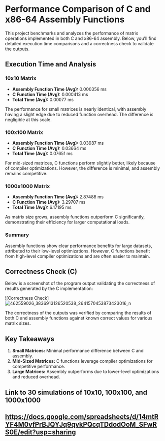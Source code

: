 # Performance Comparison of C and x86-64 Assembly Functions

This project benchmarks and analyzes the performance of matrix operations implemented in both C and x86-64 assembly. Below, you'll find detailed execution time comparisons and a correctness check to validate the outputs.

## Execution Time and Analysis

### 10x10 Matrix
- **Assembly Function Time (Avg):** 0.000356 ms  
- **C Function Time (Avg):** 0.000413 ms  
- **Total Time (Avg):** 0.00077 ms  

The performance for small matrices is nearly identical, with assembly having a slight edge due to reduced function overhead. The difference is negligible at this scale.

### 100x100 Matrix
- **Assembly Function Time (Avg):** 0.03987 ms  
- **C Function Time (Avg):** 0.03664 ms  
- **Total Time (Avg):** 0.07651 ms  

For mid-sized matrices, C functions perform slightly better, likely because of compiler optimizations. However, the difference is minimal, and assembly remains competitive.

### 1000x1000 Matrix
- **Assembly Function Time (Avg):** 2.87488 ms  
- **C Function Time (Avg):** 3.29707 ms  
- **Total Time (Avg):** 6.17195 ms  

As matrix size grows, assembly functions outperform C significantly, demonstrating their efficiency for larger computational loads.

### Summary
Assembly functions show clear performance benefits for large datasets, attributed to their low-level optimizations. However, C functions benefit from high-level compiler optimizations and are often easier to maintain.

## Correctness Check (C)

Below is a screenshot of the program output validating the correctness of results generated by the C implementation:

![Correctness Check]![462559026_3836913126520538_2641570453873423016_n](https://github.com/user-attachments/assets/4dbb7a84-fe66-47aa-ae8c-a348f832d70c)

The correctness of the outputs was verified by comparing the results of both C and assembly functions against known correct values for various matrix sizes.

## Key Takeaways
1. **Small Matrices:** Minimal performance difference between C and assembly.  
2. **Mid-Sized Matrices:** C functions leverage compiler optimizations for competitive performance.  
3. **Large Matrices:** Assembly outperforms due to lower-level optimizations and reduced overhead.  

## Link to 30 simulations of 10x10, 100x100, and 1000x1000
https://docs.google.com/spreadsheets/d/14mtRYF4M0vfPrBJQYJq9qvkPQcqTDdodOoM_SFwRS0E/edit?usp=sharing
---
